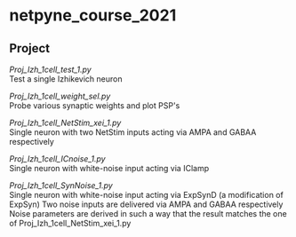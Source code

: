 # netpyne_course_2021

## Project

*Proj_Izh_1cell_test_1.py*  
Test a single Izhikevich neuron

*Proj_Izh_1cell_weight_sel.py*  
Probe various synaptic weights and plot PSP's

*Proj_Izh_1cell_NetStim_xei_1.py*  
Single neuron with two NetStim inputs acting via AMPA and GABAA respectively

*Proj_Izh_1cell_ICnoise_1.py*  
Single neuron with white-noise input acting via IClamp

*Proj_Izh_1cell_SynNoise_1.py*  
Single neuron with white-noise input acting via ExpSynD (a modification of ExpSyn)
Two noise inputs are delivered via AMPA and GABAA respectively
Noise parameters are derived in such a way that the result matches the one of Proj_Izh_1cell_NetStim_xei_1.py
